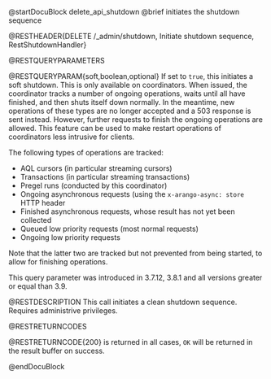 
@startDocuBlock delete_api_shutdown
@brief initiates the shutdown sequence

@RESTHEADER{DELETE /_admin/shutdown, Initiate shutdown sequence, RestShutdownHandler}

@RESTQUERYPARAMETERS

@RESTQUERYPARAM{soft,boolean,optional}
If set to `true`, this initiates a soft shutdown. This is only available
on coordinators. When issued, the coordinator tracks a number of ongoing
operations, waits until all have finished, and then shuts itself down
normally. In the meantime, new operations of these types are no longer
accepted and a 503 response is sent instead. However, further requests
to finish the ongoing operations are allowed. This feature can be used
to make restart operations of coordinators less intrusive for clients.

The following types of operations are tracked:

 - AQL cursors (in particular streaming cursors)
 - Transactions (in particular streaming transactions)
 - Pregel runs (conducted by this coordinator)
 - Ongoing asynchronous requests (using the `x-arango-async: store` HTTP header
 - Finished asynchronous requests, whose result has not yet been
   collected
 - Queued low priority requests (most normal requests)
 - Ongoing low priority requests

Note that the latter two are tracked but not prevented from being
started, to allow for finishing operations.

This query parameter was introduced in 3.7.12, 3.8.1 and all versions
greater or equal than 3.9.

@RESTDESCRIPTION
This call initiates a clean shutdown sequence. Requires administrive privileges.

@RESTRETURNCODES

@RESTRETURNCODE{200}
is returned in all cases, `OK` will be returned in the result buffer on success.

@endDocuBlock
